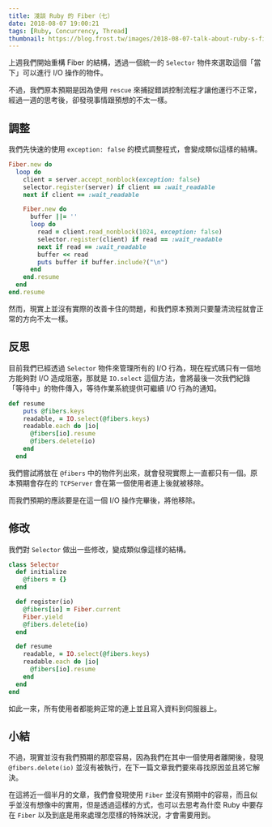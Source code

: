```yaml
---
title: 淺談 Ruby 的 Fiber（七）
date: 2018-08-07 19:00:21
tags: [Ruby, Concurrency, Thread]
thumbnail: https://blog.frost.tw/images/2018-08-07-talk-about-ruby-s-fiber-part-7/thumbnail.jpg
---
```


上週我們開始重構 Fiber 的結構，透過一個統一的 `Selector` 物件來選取這個「當下」可以進行 I/O 操作的物件。

不過，我們原本預期是因為使用 `rescue` 來捕捉錯誤控制流程才讓他運行不正常，經過一週的思考後，卻發現事情跟預想的不太一樣。

<!-- more -->

## 調整

我們先快速的使用 `exception: false` 的模式調整程式，會變成類似這樣的結構。

```ruby
Fiber.new do
  loop do
    client = server.accept_nonblock(exception: false)
    selector.register(server) if client == :wait_readable
    next if client == :wait_readable

    Fiber.new do
      buffer ||= ''
      loop do
        read = client.read_nonblock(1024, exception: false)
        selector.register(client) if read == :wait_readable
        next if read == :wait_readable
        buffer << read
        puts buffer if buffer.include?("\n")
      end
    end.resume
  end
end.resume
```

然而，現實上並沒有實際的改善卡住的問題，和我們原本預測只要釐清流程就會正常的方向不太一樣。

## 反思

目前我們已經透過 `Selector` 物件來管理所有的 I/O 行為，現在程式碼只有一個地方能夠對 I/O 造成阻塞，那就是 `IO.select` 這個方法，會將最後一次我們紀錄「等待中」的物件傳入，等待作業系統提供可繼續 I/O 行為的通知。

```ruby
def resume
    puts @fibers.keys
    readable, = IO.select(@fibers.keys)
    readable.each do |io|
      @fibers[io].resume
      @fibers.delete(io)
    end
  end
```

我們嘗試將放在 `@fibers` 中的物件列出來，就會發現實際上一直都只有一個。原本預期會存在的 `TCPServer` 會在第一個使用者連上後就被移除。

而我們預期的應該要是在這一個 I/O 操作完畢後，將他移除。

## 修改

我們對 `Selector` 做出一些修改，變成類似像這樣的結構。

```ruby
class Selector
  def initialize
    @fibers = {}
  end

  def register(io)
    @fibers[io] = Fiber.current
    Fiber.yield
    @fibers.delete(io)
  end

  def resume
    readable, = IO.select(@fibers.keys)
    readable.each do |io|
      @fibers[io].resume
    end
  end
end
```

如此一來，所有使用者都能夠正常的連上並且寫入資料到伺服器上。

## 小結

不過，現實並沒有我們預期的那麼容易，因為我們在其中一個使用者離開後，發現 `@fibers.delete(io)` 並沒有被執行，在下一篇文章我們要來尋找原因並且將它解決。

在這將近一個半月的文章，我們會發現使用 `Fiber` 並沒有預期中的容易，而且似乎並沒有想像中的實用，但是透過這樣的方式，也可以去思考為什麼 Ruby 中要存在 `Fiber` 以及到底是用來處理怎麼樣的特殊狀況，才會需要用到。